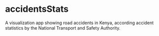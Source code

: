 # accidentsStats
A visualization app showing road accidents in  Kenya, according accident statistics by the National Transport and Safety Authority.
